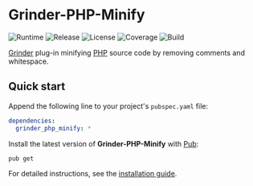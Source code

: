 # Grinder-PHP-Minify
![Runtime](https://img.shields.io/badge/dart-%3E%3D2.4-brightgreen.svg) ![Release](https://img.shields.io/pub/v/grinder_php_minify.svg) ![License](https://img.shields.io/badge/license-MIT-blue.svg) ![Coverage](https://coveralls.io/repos/github/cedx/grinder-php-minify/badge.svg) ![Build](https://travis-ci.com/cedx/grinder-php-minify.svg)

[Grinder](https://google.github.io/grinder.dart) plug-in minifying [PHP](https://secure.php.net) source code by removing comments and whitespace.

## Quick start
Append the following line to your project's `pubspec.yaml` file:

```yaml
dependencies:
  grinder_php_minify: *
```

Install the latest version of **Grinder-PHP-Minify** with [Pub](https://dart.dev/tools/pub/cmd):

```shell
pub get
```

For detailed instructions, see the [installation guide](installation.md).
